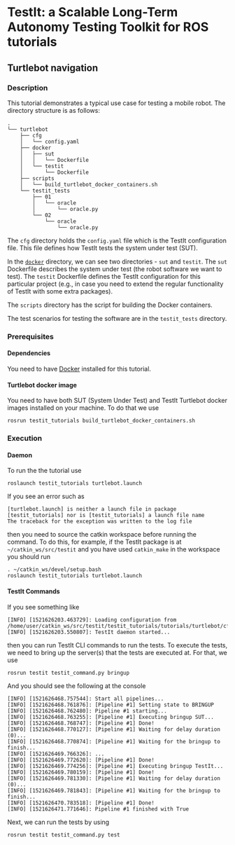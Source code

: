 TestIt: a Scalable Long-Term Autonomy Testing Toolkit for ROS tutorials
=======================================================================

## Turtlebot navigation

### Description
This tutorial demonstrates a typical use case for testing a mobile robot. The directory structure is as follows: 
```
.
└── turtlebot
    ├── cfg
    │   └── config.yaml
    ├── docker
    │   ├── sut
    │   │   └── Dockerfile
    │   └── testit
    │       └── Dockerfile
    ├── scripts
    │   └── build_turtlebot_docker_containers.sh
    └── testit_tests
        ├── 01
        │   └── oracle
        │       └── oracle.py
        └── 02
            └── oracle
                └── oracle.py
```
The `cfg` directory holds the `config.yaml` file which is the TestIt configuration file. This file defines how TestIt tests the system under test (SUT).

In the [`docker`](tutorials/turtlebot/docker) directory, we can see two directories - `sut` and `testit`. The `sut` Dockerfile describes the system under test (the robot software we want to test). The `testit` Dockerfile defines the TestIt configuration for this particular project (e.g., in case you need to extend the regular functionality of TestIt with some extra packages).

The `scripts` directory has the script for building the Docker containers.

The test scenarios for testing the software are in the `testit_tests` directory.

### Prerequisites
#### Dependencies
You need to have [Docker](https://www.docker.com/) installed for this tutorial.
#### Turtlebot docker image
You need to have both SUT (System Under Test) and TestIt Turtlebot docker images installed on your machine. To do that we use
```
rosrun testit_tutorials build_turtlebot_docker_containers.sh
```
### Execution
#### Daemon
To run the the tutorial use
```
roslaunch testit_tutorials turtlebot.launch
```
If you see an error such as
```
[turtlebot.launch] is neither a launch file in package [testit_tutorials] nor is [testit_tutorials] a launch file name
The traceback for the exception was written to the log file
```
then you need to source the catkin workspace before running the command. To do this, for example, if the TestIt package is at `~/catkin_ws/src/testit` and you have used `catkin_make` in the workspace you should run
```
. ~/catkin_ws/devel/setup.bash
roslaunch testit_tutorials turtlebot.launch
```
#### TestIt Commands
If you see something like
```
[INFO] [1521626203.463729]: Loading configuration from /home/user/catkin_ws/src/testit/testit_tutorials/tutorials/turtlebot/cfg/config.yaml...
[INFO] [1521626203.550807]: TestIt daemon started...
```
then you can run TestIt CLI commands to run the tests. To execute the tests, we need to bring up the server(s) that the tests are executed at. For that, we use
```
rosrun testit testit_command.py bringup
```
And you should see the following at the console
```
[INFO] [1521626468.757544]: Start all pipelines...
[INFO] [1521626468.761876]: [Pipeline #1] Setting state to BRINGUP
[INFO] [1521626468.762480]: Pipeline #1 starting...
[INFO] [1521626468.763255]: [Pipeline #1] Executing bringup SUT...
[INFO] [1521626468.768747]: [Pipeline #1] Done!
[INFO] [1521626468.770127]: [Pipeline #1] Waiting for delay duration (0)...
[INFO] [1521626468.770874]: [Pipeline #1] Waiting for the bringup to finish...
[INFO] [1521626469.766326]: ...
[INFO] [1521626469.772620]: [Pipeline #1] Done!
[INFO] [1521626469.774256]: [Pipeline #1] Executing bringup TestIt...
[INFO] [1521626469.780159]: [Pipeline #1] Done!
[INFO] [1521626469.781330]: [Pipeline #1] Waiting for delay duration (0)...
[INFO] [1521626469.781843]: [Pipeline #1] Waiting for the bringup to finish...
[INFO] [1521626470.783518]: [Pipeline #1] Done!
[INFO] [1521626471.771646]: Pipeline #1 finished with True
```
Next, we can run the tests by using
```
rosrun testit testit_command.py test
```
